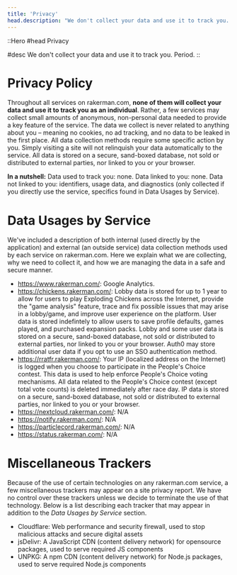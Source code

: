 ```yaml
---
title: 'Privacy'
head.description: "We don't collect your data and use it to track you. Period."
---
```


::Hero
#head
Privacy

#desc
We don't collect your data and use it to track you. Period.
::

# Privacy Policy
Throughout all services on rakerman.com, **none of them will collect your data and use it to track you as an individual**. 
Rather, a few services may collect small amounts of anonymous, non-personal data needed to provide a key feature of the service. 
The data we collect is never related to anything about you – meaning no cookies, no ad tracking, and no data to be leaked in the first place. 
All data collection methods require some specific action by you. 
Simply visiting a site will not relinquish your data automatically to the service. 
All data is stored on a secure, sand-boxed database, not sold or distributed to external parties, nor linked to you or your browser.

**In a nutshell:** Data used to track you: none.
Data linked to you: none. 
Data not linked to you: identifiers, usage data, and diagnostics (only collected if you directly use the service, specifics found in Data Usages by Service).

# Data Usages by Service
We've included a description of both internal (used directly by the application) and external (an outside service) data collection methods used by each service on rakerman.com. 
Here we explain what we are collecting, why we need to collect it, and how we are managing the data in a safe and secure manner.

- https://www.rakerman.com/: Google Analytics.
- https://chickens.rakerman.com/: Lobby data is stored for up to 1 year to allow for users to play Exploding Chickens across the Internet, provide the "game analysis" feature, trace and fix possible issues that may arise in a lobby/game, and improve user experience on the platform. User data is stored indefintely to allow users to save profile defaults, games played, and purchased expansion packs. Lobby and some user data is stored on a secure, sand-boxed database, not sold or distributed to external parties, nor linked to you or your browser. Auth0 may store additional user data if you opt to use an SSO authentication method.
- https://rratfr.rakerman.com/: Your IP (localized address on the Internet) is logged when you choose to participate in the People's Choice contest. This data is used to help enforce People's Choice voting mechanisms. All data related to the People's Choice contest (except total vote counts) is deleted immediately after race day. IP data is stored on a secure, sand-boxed database, not sold or distributed to external parties, nor linked to you or your browser.
- https://nextcloud.rakerman.com/: N/A
- https://notify.rakerman.com/: N/A
- https://particlecord.rakerman.com/: N/A
- https://status.rakerman.com/: N/A

# Miscellaneous Trackers

Because of the use of certain technologies on any rakerman.com service, a few miscellaneous trackers may appear on a site privacy report. 
We have no control over these trackers unless we decide to terminate the use of that technology. 
Below is a list describing each tracker that may appear in addition to the _Data Usages by Service_ section.

- Cloudflare: Web performance and security firewall, used to stop malicious attacks and secure digital assets
- jsDelivr: A JavaScript CDN (content delivery network) for opensource packages, used to serve required JS components
- UNPKG: A npm CDN (content delivery network) for Node.js packages, used to serve required Node.js components